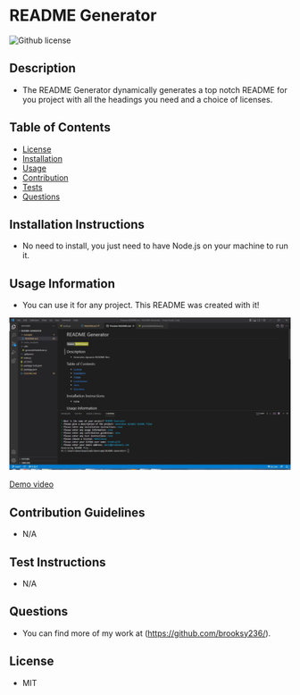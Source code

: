 # README Generator

   ![Github license](https://img.shields.io/badge/license-MIT-yellowgreen.svg)

  ## Description
  - The README Generator dynamically generates a top notch README for you project with all the headings you need and a choice of licenses.

  ## Table of Contents

  - [License](#license)
  - [Installation](#installation-instructions)
  - [Usage](#usage-information)
  - [Contribution](#contribution-guidelines)
  - [Tests](#test-instructions)
  - [Questions](#questions)

  ## Installation Instructions
  - No need to install, you just need to have Node.js on your machine to run it.

  ## Usage Information
  - You can use it for any project. This README was created with it!
   
   ![](assets/screenshot.JPG)

   [Demo video](assets/demo.mp4)
   
  ## Contribution Guidelines
  - N/A

  ## Test Instructions
  - N/A

  ## Questions

  - You can find more of my work at (https://github.com/brooksy236/).
  

  ## License
  - MIT
